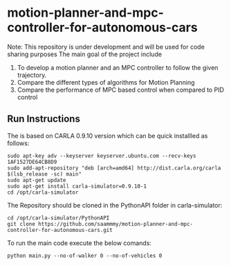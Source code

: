 # motion-planner-and-mpc-controller-for-autonomous-cars

Note: This repository is under development and will be used for code sharing purposes
The main goal of the project include
1. To develop a motion planner and an MPC controller to follow the given trajectory.
2. Compare the different types of algorithms for Motion Planning
3. Compare the performance of MPC based control when compared to PID control

## Run Instructions

The is based on CARLA 0.9.10 version which can be quick installled as follows:

`````
sudo apt-key adv --keyserver keyserver.ubuntu.com --recv-keys 1AF1527DE64CB8D9
sudo add-apt-repository "deb [arch=amd64] http://dist.carla.org/carla $(lsb_release -sc) main"
sudo apt-get update
sudo apt-get install carla-simulator=0.9.10-1
cd /opt/carla-simulator
`````

The Repository should be cloned in the PythonAPI folder in carla-simulator:

`````
cd /opt/carla-simulator/PythonAPI
git clone https://github.com/saammmy/motion-planner-and-mpc-controller-for-autonomous-cars.git
`````


To run the main code execute the below comands:

`````
python main.py --no-of-walker 0 --no-of-vehicles 0
`````
